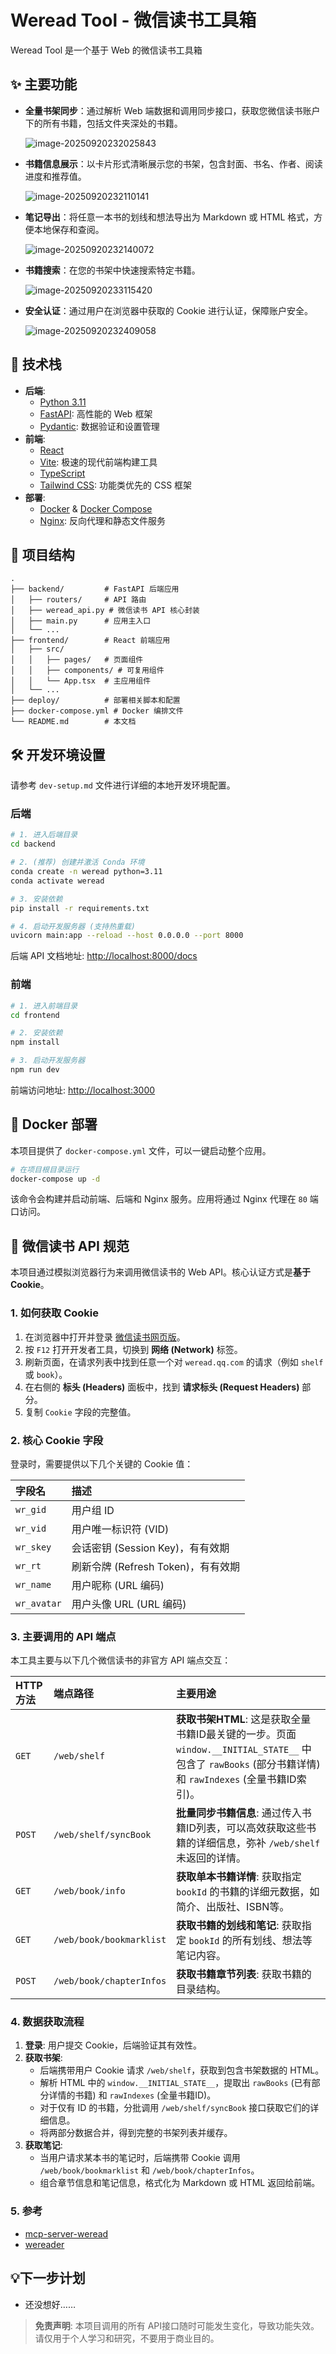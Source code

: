 # Weread Tool - 微信读书工具箱

Weread Tool 是一个基于 Web 的微信读书工具箱

## ✨ 主要功能

- **全量书架同步**：通过解析 Web 端数据和调用同步接口，获取您微信读书账户下的所有书籍，包括文件夹深处的书籍。

  ![image-20250920232025843](assets/image-20250920232025843.png)

- **书籍信息展示**：以卡片形式清晰展示您的书架，包含封面、书名、作者、阅读进度和推荐值。

  ![image-20250920232110141](assets/image-20250920232110141.png)

- **笔记导出**：将任意一本书的划线和想法导出为 Markdown 或 HTML 格式，方便本地保存和查阅。

  ![image-20250920232140072](assets/image-20250920232140072.png)

- **书籍搜索**：在您的书架中快速搜索特定书籍。

  ![image-20250920233115420](assets/image-20250920233115420.png)

- **安全认证**：通过用户在浏览器中获取的 Cookie 进行认证，保障账户安全。

  ![image-20250920232409058](assets/image-20250920232409058.png)

## 🚀 技术栈

- **后端**:
  - [Python 3.11](https://www.python.org/)
  - [FastAPI](https://fastapi.tiangolo.com/): 高性能的 Web 框架
  - [Pydantic](https://docs.pydantic.dev/): 数据验证和设置管理
- **前端**:
  - [React](https://reactjs.org/)
  - [Vite](https://vitejs.dev/): 极速的现代前端构建工具
  - [TypeScript](https://www.typescriptlang.org/)
  - [Tailwind CSS](https://tailwindcss.com/): 功能类优先的 CSS 框架
- **部署**:
  - [Docker](https://www.docker.com/) & [Docker Compose](https://docs.docker.com/compose/)
  - [Nginx](https://www.nginx.com/): 反向代理和静态文件服务

## 📂 项目结构

```
.
├── backend/         # FastAPI 后端应用
│   ├── routers/     # API 路由
│   ├── weread_api.py # 微信读书 API 核心封装
│   ├── main.py      # 应用主入口
│   └── ...
├── frontend/        # React 前端应用
│   ├── src/
│   │   ├── pages/   # 页面组件
│   │   ├── components/ # 可复用组件
│   │   └── App.tsx  # 主应用组件
│   └── ...
├── deploy/          # 部署相关脚本和配置
├── docker-compose.yml # Docker 编排文件
└── README.md        # 本文档
```

## 🛠️ 开发环境设置

请参考 `dev-setup.md` 文件进行详细的本地开发环境配置。

### 后端

```bash
# 1. 进入后端目录
cd backend

# 2. (推荐) 创建并激活 Conda 环境
conda create -n weread python=3.11
conda activate weread

# 3. 安装依赖
pip install -r requirements.txt

# 4. 启动开发服务器 (支持热重载)
uvicorn main:app --reload --host 0.0.0.0 --port 8000
```
后端 API 文档地址: [http://localhost:8000/docs](http://localhost:8000/docs)

### 前端

```bash
# 1. 进入前端目录
cd frontend

# 2. 安装依赖
npm install

# 3. 启动开发服务器
npm run dev
```
前端访问地址: [http://localhost:3000](http://localhost:3000)

## 🐳 Docker 部署

本项目提供了 `docker-compose.yml` 文件，可以一键启动整个应用。

```bash
# 在项目根目录运行
docker-compose up -d
```
该命令会构建并启动前端、后端和 Nginx 服务。应用将通过 Nginx 代理在 `80` 端口访问。

## 🔑 微信读书 API 规范

本项目通过模拟浏览器行为来调用微信读书的 Web API。核心认证方式是**基于 Cookie**。

### 1. 如何获取 Cookie

1.  在浏览器中打开并登录 [微信读书网页版](https://weread.qq.com/)。
2.  按 `F12` 打开开发者工具，切换到 **网络 (Network)** 标签。
3.  刷新页面，在请求列表中找到任意一个对 `weread.qq.com` 的请求（例如 `shelf` 或 `book`）。
4.  在右侧的 **标头 (Headers)** 面板中，找到 **请求标头 (Request Headers)** 部分。
5.  复制 `Cookie` 字段的完整值。

### 2. 核心 Cookie 字段

登录时，需要提供以下几个关键的 Cookie 值：

| 字段名      | 描述                               |
| :---------- | :--------------------------------- |
| `wr_gid`    | 用户组 ID                          |
| `wr_vid`    | 用户唯一标识符 (VID)               |
| `wr_skey`   | 会话密钥 (Session Key)，有有效期   |
| `wr_rt`     | 刷新令牌 (Refresh Token)，有有效期 |
| `wr_name`   | 用户昵称 (URL 编码)                |
| `wr_avatar` | 用户头像 URL (URL 编码)            |

### 3. 主要调用的 API 端点

本工具主要与以下几个微信读书的非官方 API 端点交互：

| HTTP 方法 | 端点路径                      | 主要用途                                                     |
| :-------- | :---------------------------- | :----------------------------------------------------------- |
| `GET`     | `/web/shelf`                  | **获取书架HTML**: 这是获取全量书籍ID最关键的一步。页面 `window.__INITIAL_STATE__` 中包含了 `rawBooks` (部分书籍详情) 和 `rawIndexes` (全量书籍ID索引)。 |
| `POST`    | `/web/shelf/syncBook`         | **批量同步书籍信息**: 通过传入书籍ID列表，可以高效获取这些书籍的详细信息，弥补 `/web/shelf` 未返回的详情。 |
| `GET`     | `/web/book/info`              | **获取单本书籍详情**: 获取指定 `bookId` 的书籍的详细元数据，如简介、出版社、ISBN等。 |
| `GET`     | `/web/book/bookmarklist`      | **获取书籍的划线和笔记**: 获取指定 `bookId` 的所有划线、想法等笔记内容。 |
| `POST`    | `/web/book/chapterInfos`      | **获取书籍章节列表**: 获取书籍的目录结构。                    |

### 4. 数据获取流程

1.  **登录**: 用户提交 Cookie，后端验证其有效性。
2.  **获取书架**:
    - 后端携带用户 Cookie 请求 `/web/shelf`，获取到包含书架数据的 HTML。
    - 解析 HTML 中的 `window.__INITIAL_STATE__`，提取出 `rawBooks` (已有部分详情的书籍) 和 `rawIndexes` (全量书籍ID)。
    - 对于仅有 ID 的书籍，分批调用 `/web/shelf/syncBook` 接口获取它们的详细信息。
    - 将两部分数据合并，得到完整的书架列表并缓存。
3.  **获取笔记**:
    - 当用户请求某本书的笔记时，后端携带 Cookie 调用 `/web/book/bookmarklist` 和 `/web/book/chapterInfos`。
    - 组合章节信息和笔记信息，格式化为 Markdown 或 HTML 返回给前端。

### 5. 参考

- [mcp-server-weread](https://github.com/ChenyqThu/mcp-server-weread)
- [wereader](https://github.com/arry-lee/wereader)

## 💡下一步计划

- 还没想好……

> **免责声明**: 本项目调用的所有 API接口随时可能发生变化，导致功能失效。请仅用于个人学习和研究，不要用于商业目的。
